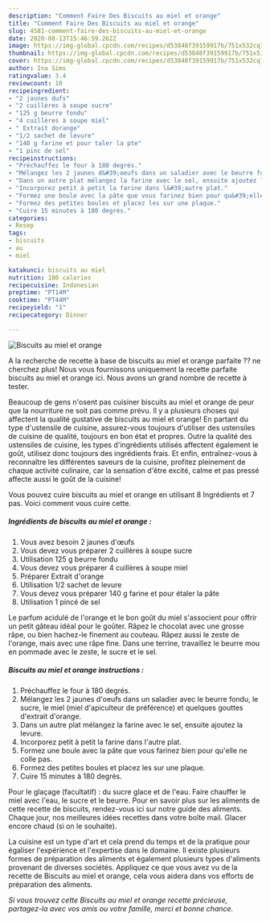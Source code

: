 ```yaml
---
description: "Comment Faire Des Biscuits au miel et orange"
title: "Comment Faire Des Biscuits au miel et orange"
slug: 4581-comment-faire-des-biscuits-au-miel-et-orange
date: 2020-08-13T15:46:59.262Z
image: https://img-global.cpcdn.com/recipes/d53848f39159917b/751x532cq70/biscuits-au-miel-et-orange-photo-principale-de-la-recette.jpg
thumbnail: https://img-global.cpcdn.com/recipes/d53848f39159917b/751x532cq70/biscuits-au-miel-et-orange-photo-principale-de-la-recette.jpg
cover: https://img-global.cpcdn.com/recipes/d53848f39159917b/751x532cq70/biscuits-au-miel-et-orange-photo-principale-de-la-recette.jpg
author: Ina Sims
ratingvalue: 3.4
reviewcount: 10
recipeingredient:
- "2 jaunes dufs"
- "2 cuillères à soupe sucre"
- "125 g beurre fondu"
- "4 cuillères à soupe miel"
- " Extrait dorange"
- "1/2 sachet de levure"
- "140 g farine et pour taler la pte"
- "1 pinc de sel"
recipeinstructions:
- "Préchauffez le four à 180 degrés."
- "Mélangez les 2 jaunes d&#39;oeufs dans un saladier avec le beurre fondu, le sucre, le miel (miel d&#39;apiculteur de préférence) et quelques gouttes d&#39;extrait d&#39;orange."
- "Dans un autre plat mélangez la farine avec le sel, ensuite ajoutez la levure."
- "Incorporez petit à petit la farine dans l&#39;autre plat."
- "Formez une boule avec la pâte que vous farinez bien pour qu&#39;elle ne colle pas."
- "Formez des petites boules et placez les sur une plaque."
- "Cuire 15 minutes à 180 degrés."
categories:
- Resep
tags:
- biscuits
- au
- miel

katakunci: biscuits au miel 
nutrition: 180 calories
recipecuisine: Indonesian
preptime: "PT14M"
cooktime: "PT44M"
recipeyield: "1"
recipecategory: Dinner

---
```



![Biscuits au miel et orange](https://img-global.cpcdn.com/recipes/d53848f39159917b/751x532cq70/biscuits-au-miel-et-orange-photo-principale-de-la-recette.jpg)

A la recherche de recette à base de biscuits au miel et orange parfaite ?? ne cherchez plus! Nous vous fournissons uniquement la recette parfaite biscuits au miel et orange ici. Nous avons un grand nombre de recette à tester.

Beaucoup de gens n'osent pas cuisiner biscuits au miel et orange de peur que la nourriture ne soit pas comme prévu. Il y a plusieurs choses qui affectent la qualité gustative de biscuits au miel et orange! En partant du type d'ustensile de cuisine, assurez-vous toujours d'utiliser des ustensiles de cuisine de qualité, toujours en bon état et propres. Outre la qualité des ustensiles de cuisine, les types d'ingrédients utilisés affectent également le goût, utilisez donc toujours des ingrédients frais. Et enfin, entraînez-vous à reconnaître les différentes saveurs de la cuisine, profitez pleinement de chaque activité culinaire, car la sensation d'être excité, calme et pas pressé affecte aussi le goût de la cuisine!

<!--inarticleads1-->

Vous pouvez cuire biscuits au miel et orange en utilisant 8 Ingrédients et 7 pas. Voici comment vous cuire cette.

##### Ingrédients de biscuits au miel et orange :

1. Vous avez besoin 2 jaunes d&#39;œufs
1. Vous devez vous préparer 2 cuillères à soupe sucre
1. Utilisation 125 g beurre fondu
1. Vous devez vous préparer 4 cuillères à soupe miel
1. Préparer  Extrait d&#39;orange
1. Utilisation 1/2 sachet de levure
1. Vous devez vous préparer 140 g farine et pour étaler la pâte
1. Utilisation 1 pincé de sel


Le parfum acidulé de l&#39;orange et le bon goût du miel s&#39;associent pour offrir un petit gâteau idéal pour le goûter. Râpez le chocolat avec une grosse râpe, ou bien hachez-le finement au couteau. Râpez aussi le zeste de l&#39;orange, mais avec une râpe fine. Dans une terrine, travaillez le beurre mou en pommade avec le zeste, le sucre et le sel. 

<!--inarticleads2-->

##### Biscuits au miel et orange instructions :

1. Préchauffez le four à 180 degrés.
1. Mélangez les 2 jaunes d&#39;oeufs dans un saladier avec le beurre fondu, le sucre, le miel (miel d&#39;apiculteur de préférence) et quelques gouttes d&#39;extrait d&#39;orange.
1. Dans un autre plat mélangez la farine avec le sel, ensuite ajoutez la levure.
1. Incorporez petit à petit la farine dans l&#39;autre plat.
1. Formez une boule avec la pâte que vous farinez bien pour qu&#39;elle ne colle pas.
1. Formez des petites boules et placez les sur une plaque.
1. Cuire 15 minutes à 180 degrés.


Pour le glaçage (facultatif) : du sucre glace et de l&#39;eau. Faire chauffer le miel avec l&#39;eau, le sucre et le beurre. Pour en savoir plus sur les aliments de cette recette de biscuits, rendez-vous ici sur notre guide des aliments. Chaque jour, nos meilleures idées recettes dans votre boîte mail. Glacer encore chaud (si on le souhaite). 

<!--inarticleads1-->

<p>
La cuisine est un type d'art et cela prend du temps et de la pratique pour égaliser l'expérience et l'expertise dans le domaine. Il existe plusieurs formes de préparation des aliments et également plusieurs types d'aliments provenant de diverses sociétés. Appliquez ce que vous avez vu de la recette de Biscuits au miel et orange, cela vous aidera dans vos efforts de préparation des aliments.
</p>

<p>
<i>Si vous trouvez cette Biscuits au miel et orange recette précieuse, partagez-la avec vos amis ou votre famille, merci et bonne chance.</i>
</p>
